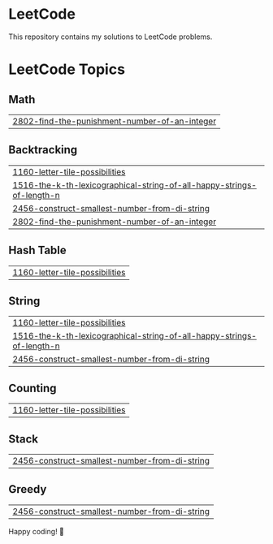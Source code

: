 # LeetCode

This repository contains my solutions to LeetCode problems.

<!---LeetCode Topics Start-->
# LeetCode Topics
## Math
|  |
| ------- |
| [2802-find-the-punishment-number-of-an-integer](https://github.com/MostafaNady2/LeetCode_Solutions/tree/master/2802-find-the-punishment-number-of-an-integer) |
## Backtracking
|  |
| ------- |
| [1160-letter-tile-possibilities](https://github.com/MostafaNady2/LeetCode_Solutions/tree/master/1160-letter-tile-possibilities) |
| [1516-the-k-th-lexicographical-string-of-all-happy-strings-of-length-n](https://github.com/MostafaNady2/LeetCode_Solutions/tree/master/1516-the-k-th-lexicographical-string-of-all-happy-strings-of-length-n) |
| [2456-construct-smallest-number-from-di-string](https://github.com/MostafaNady2/LeetCode_Solutions/tree/master/2456-construct-smallest-number-from-di-string) |
| [2802-find-the-punishment-number-of-an-integer](https://github.com/MostafaNady2/LeetCode_Solutions/tree/master/2802-find-the-punishment-number-of-an-integer) |
## Hash Table
|  |
| ------- |
| [1160-letter-tile-possibilities](https://github.com/MostafaNady2/LeetCode_Solutions/tree/master/1160-letter-tile-possibilities) |
## String
|  |
| ------- |
| [1160-letter-tile-possibilities](https://github.com/MostafaNady2/LeetCode_Solutions/tree/master/1160-letter-tile-possibilities) |
| [1516-the-k-th-lexicographical-string-of-all-happy-strings-of-length-n](https://github.com/MostafaNady2/LeetCode_Solutions/tree/master/1516-the-k-th-lexicographical-string-of-all-happy-strings-of-length-n) |
| [2456-construct-smallest-number-from-di-string](https://github.com/MostafaNady2/LeetCode_Solutions/tree/master/2456-construct-smallest-number-from-di-string) |
## Counting
|  |
| ------- |
| [1160-letter-tile-possibilities](https://github.com/MostafaNady2/LeetCode_Solutions/tree/master/1160-letter-tile-possibilities) |
## Stack
|  |
| ------- |
| [2456-construct-smallest-number-from-di-string](https://github.com/MostafaNady2/LeetCode_Solutions/tree/master/2456-construct-smallest-number-from-di-string) |
## Greedy
|  |
| ------- |
| [2456-construct-smallest-number-from-di-string](https://github.com/MostafaNady2/LeetCode_Solutions/tree/master/2456-construct-smallest-number-from-di-string) |
<!---LeetCode Topics End-->

Happy coding! 🚀

